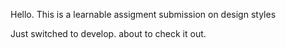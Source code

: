 Hello.
This is a learnable assigment submission on design styles

Just switched to develop. about to check it out.